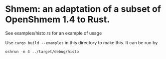 # Shmem: an adaptation of a subset of OpenShmem 1.4 to Rust.

See examples/histo.rs for an example of usage

Use `cargo build --examples` in this directory to make this.  It can be run by

```
oshrun -n 4 ../target/debug/histo
```



